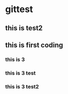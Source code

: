 # gittest

## this is test2
## this is first coding

### this is 3

### this is 3 test
### this is 3 test2

